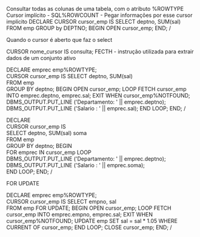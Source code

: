 Consultar todas as colunas de uma tabela, com o atributo %ROWTYPE
Cursor implícito - SQL%ROWCOUNT - Pegar informações por esse cursor implícito 
DECLARE 
CURSOR  cursor_emp IS 
SELECT deptno, SUM(sal)
FROM emp
GROUP by DEPTNO;
BEGIN 
OPEN cursor_emp;
END;
/

Quando o cursor é aberto que faz o select

CURSOR nome_cursor IS
       consulta;
FECTH - instrução utilizada para extrair dados de um conjunto ativo 

DECLARE
  emprec emp%ROWTYPE;   
  CURSOR cursor_emp IS 
         SELECT deptno, SUM(sal)             
          FROM emp        
        GROUP BY deptno;
BEGIN
   OPEN cursor_emp;
   LOOP
      FETCH cursor_emp INTO emprec.deptno, emprec.sal;
      EXIT WHEN cursor_emp%NOTFOUND;
      DBMS_OUTPUT.PUT_LINE ('Departamento: ' || emprec.deptno);
      DBMS_OUTPUT.PUT_LINE ('Salario     : ' || emprec.sal);
   END LOOP;
END;
/

DECLARE   
  CURSOR cursor_emp IS          
    SELECT deptno, SUM(sal) soma           
    FROM emp          
  GROUP BY deptno; 
BEGIN    
  FOR emprec IN cursor_emp LOOP        
    DBMS_OUTPUT.PUT_LINE ('Departamento: ' || emprec.deptno);       
    DBMS_OUTPUT.PUT_LINE ('Salario     : ' || emprec.soma);    
  END LOOP; 
END; 
/

FOR UPDATE

DECLARE
  emprec emp%ROWTYPE;   
  CURSOR cursor_emp IS 
         SELECT empno, sal             
          FROM emp
            FOR UPDATE; 
BEGIN
   OPEN cursor_emp;
   LOOP
      FETCH cursor_emp INTO emprec.empno, emprec.sal;
      EXIT WHEN cursor_emp%NOTFOUND;
      UPDATE emp SET sal = sal * 1.05 WHERE CURRENT OF cursor_emp;
   END LOOP;
   CLOSE cursor_emp;
END;
/